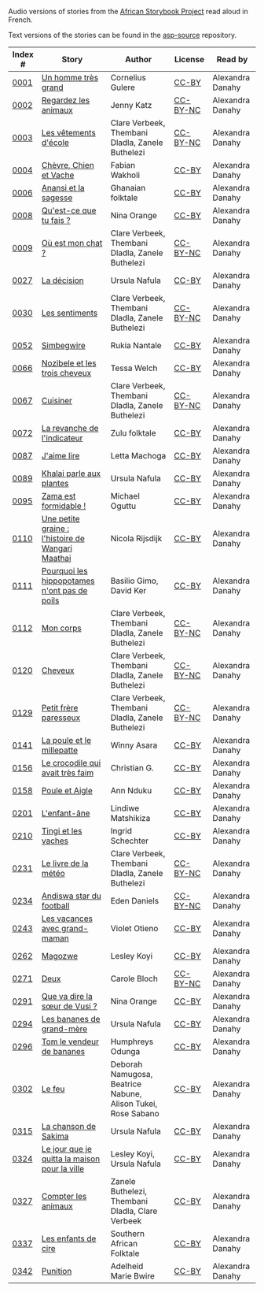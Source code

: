 Audio versions of stories from the [African Storybook Project](http://africanstorybook.org) read aloud in French.

Text versions of the stories can be found in the [asp-source](https://github.com/global-asp/asp-source) repository.

Index # | Story | Author | License | Read by
------- | ----- | ------ | ------- | -------
[0001](https://github.com/global-asp/asp-audio/tree/master/fr/0001_un-homme-tres-grand) | [Un homme très grand](https://github.com/global-asp/asp-source/blob/master/fr/0001_un-homme-tres-grand.md) | Cornelius Gulere | [CC-BY](https://creativecommons.org/licenses/by/3.0/) | Alexandra Danahy
[0002](https://github.com/global-asp/asp-audio/tree/master/fr/0002_regardez-les-animaux) | [Regardez les animaux](https://github.com/global-asp/asp-source/blob/master/fr/0002_regardez-les-animaux.md) | Jenny Katz | [CC-BY-NC](https://creativecommons.org/licenses/by-nc/3.0/) | Alexandra Danahy
[0003](https://github.com/global-asp/asp-audio/tree/master/fr/0003_les-vêtements-décole) | [Les vêtements d'école](https://github.com/global-asp/asp-source/blob/master/fr/0003_les-vêtements-décole.md) | Clare Verbeek, Thembani Dladla, Zanele Buthelezi | [CC-BY-NC](https://creativecommons.org/licenses/by-nc/3.0/) | Alexandra Danahy
[0004](https://github.com/global-asp/asp-audio/tree/master/fr/0004_chèvre-chien-et-vache) | [Chèvre, Chien et Vache](https://github.com/global-asp/asp-source/blob/master/fr/0004_chèvre-chien-et-vache.md) | Fabian Wakholi | [CC-BY](https://creativecommons.org/licenses/by/3.0/) | Alexandra Danahy
[0006](https://github.com/global-asp/asp-audio/tree/master/fr/0006_anansi-et-la-sagesse) | [Anansi et la sagesse](https://github.com/global-asp/asp-source/blob/master/fr/0006_anansi-et-la-sagesse.md) | Ghanaian folktale | [CC-BY](https://creativecommons.org/licenses/by/3.0/) | Alexandra Danahy
[0008](https://github.com/global-asp/asp-audio/tree/master/fr/0008_quest-ce-que-tu-fais) | [Qu'est-ce que tu fais ?](https://github.com/global-asp/asp-source/blob/master/fr/0008_quest-ce-que-tu-fais.md) | Nina Orange | [CC-BY](https://creativecommons.org/licenses/by/3.0/) | Alexandra Danahy
[0009](https://github.com/global-asp/asp-audio/tree/master/fr/0009_où-est-mon-chat) | [Où est mon chat ?](https://github.com/global-asp/asp-source/blob/master/fr/0009_où-est-mon-chat.md) | Clare Verbeek, Thembani Dladla, Zanele Buthelezi | [CC-BY-NC](https://creativecommons.org/licenses/by-nc/3.0/) | Alexandra Danahy
[0027](https://github.com/global-asp/asp-audio/tree/master/fr/0027_la-décision) | [La décision](https://github.com/global-asp/asp-source/blob/master/fr/0027_la-décision.md) | Ursula Nafula | [CC-BY](https://creativecommons.org/licenses/by/3.0/) | Alexandra Danahy
[0030](https://github.com/global-asp/asp-audio/tree/master/fr/0030_les-sentiments) | [Les sentiments](https://github.com/global-asp/asp-source/blob/master/fr/0030_les-sentiments.md) | Clare Verbeek, Thembani Dladla, Zanele Buthelezi | [CC-BY-NC](https://creativecommons.org/licenses/by-nc/3.0/) | Alexandra Danahy
[0052](https://github.com/global-asp/asp-audio/tree/master/fr/0052_simbegwire) | [Simbegwire](https://github.com/global-asp/asp-source/blob/master/fr/0052_simbegwire.md) | Rukia Nantale | [CC-BY](https://creativecommons.org/licenses/by/3.0/) | Alexandra Danahy
[0066](https://github.com/global-asp/asp-audio/tree/master/fr/0066_nozibele-et-les-trois-cheveux) | [Nozibele et les trois cheveux](https://github.com/global-asp/asp-source/blob/master/fr/0066_nozibele-et-les-trois-cheveux.md) | Tessa Welch | [CC-BY](https://creativecommons.org/licenses/by/3.0/) | Alexandra Danahy
[0067](https://github.com/global-asp/asp-audio/tree/master/fr/0067_cuisiner) | [Cuisiner](https://github.com/global-asp/asp-source/blob/master/fr/0067_cuisiner.md) | Clare Verbeek, Thembani Dladla, Zanele Buthelezi | [CC-BY-NC](https://creativecommons.org/licenses/by-nc/3.0/) | Alexandra Danahy
[0072](https://github.com/global-asp/asp-audio/tree/master/fr/0072_la-revanche-de-lindicateur) | [La revanche de l'indicateur](https://github.com/global-asp/asp-source/blob/master/fr/0072_la-revanche-de-lindicateur.md) | Zulu folktale | [CC-BY](https://creativecommons.org/licenses/by/3.0/) | Alexandra Danahy
[0087](https://github.com/global-asp/asp-audio/tree/master/fr/0087_jaime-lire) | [J'aime lire](https://github.com/global-asp/asp-source/blob/master/fr/0087_jaime-lire.md) | Letta Machoga | [CC-BY](https://creativecommons.org/licenses/by/3.0/) | Alexandra Danahy
[0089](https://github.com/global-asp/asp-audio/tree/master/fr/0089_khalai-parle-aux-plantes) | [Khalai parle aux plantes](https://github.com/global-asp/asp-source/blob/master/fr/0089_khalai-parle-aux-plantes.md) | Ursula Nafula | [CC-BY](https://creativecommons.org/licenses/by/3.0/) | Alexandra Danahy
[0095](https://github.com/global-asp/asp-audio/tree/master/fr/0095_zama-est-formidable) | [Zama est formidable !](https://github.com/global-asp/asp-source/blob/master/fr/0095_zama-est-formidable.md) | Michael Oguttu | [CC-BY](https://creativecommons.org/licenses/by/3.0/) | Alexandra Danahy
[0110](https://github.com/global-asp/asp-audio/tree/master/fr/0110_une-petite-graine-lhistoire-de-wangari-maathai) | [Une petite graine : l'histoire de Wangari Maathai](https://github.com/global-asp/asp-source/blob/master/fr/0110_une-petite-graine-lhistoire-de-wangari-maathai.md) | Nicola Rijsdijk | [CC-BY](https://creativecommons.org/licenses/by/3.0/) | Alexandra Danahy
[0111](https://github.com/global-asp/asp-audio/tree/master/fr/0111_pourquoi-les-hippopotames-nont-pas-de-poils) | [Pourquoi les hippopotames n'ont pas de poils](https://github.com/global-asp/asp-source/blob/master/fr/0111_pourquoi-les-hippopotames-nont-pas-de-poils.md) | Basilio Gimo, David Ker | [CC-BY](https://creativecommons.org/licenses/by/3.0/) | Alexandra Danahy
[0112](https://github.com/global-asp/asp-audio/tree/master/fr/0112_mon-corps) | [Mon corps](https://github.com/global-asp/asp-source/blob/master/fr/0112_mon-corps.md) | Clare Verbeek, Thembani Dladla, Zanele Buthelezi | [CC-BY-NC](https://creativecommons.org/licenses/by-nc/3.0/) | Alexandra Danahy
[0120](https://github.com/global-asp/asp-audio/tree/master/fr/0120_cheveux) | [Cheveux](https://github.com/global-asp/asp-source/blob/master/fr/0120_cheveux.md) | Clare Verbeek, Thembani Dladla, Zanele Buthelezi | [CC-BY-NC](https://creativecommons.org/licenses/by-nc/3.0/) | Alexandra Danahy
[0129](https://github.com/global-asp/asp-audio/tree/master/fr/0129_petit-frère-paresseux) | [Petit frère paresseux](https://github.com/global-asp/asp-source/blob/master/fr/0129_petit-frère-paresseux.md) | Clare Verbeek, Thembani Dladla, Zanele Buthelezi | [CC-BY-NC](https://creativecommons.org/licenses/by-nc/3.0/) | Alexandra Danahy
[0141](https://github.com/global-asp/asp-audio/tree/master/fr/0141_la-poule-et-le-millepatte) | [La poule et le millepatte](https://github.com/global-asp/asp-source/blob/master/fr/0141_la-poule-et-le-millepatte.md) | Winny Asara | [CC-BY](https://creativecommons.org/licenses/by/3.0/) | Alexandra Danahy
[0156](https://github.com/global-asp/asp-audio/tree/master/fr/0156_le-crocodile-qui-avait-tres-faim) | [Le crocodile qui avait très faim](https://github.com/global-asp/asp-source/blob/master/fr/0156_le-crocodile-qui-avait-tres-faim.md) | Christian G. | [CC-BY](https://creativecommons.org/licenses/by/3.0/) | Alexandra Danahy
[0158](https://github.com/global-asp/asp-audio/tree/master/fr/0158_poule-et-aigle) | [Poule et Aigle](https://github.com/global-asp/asp-source/blob/master/fr/0158_poule-et-aigle.md) | Ann Nduku | [CC-BY](https://creativecommons.org/licenses/by/3.0/) | Alexandra Danahy
[0201](https://github.com/global-asp/asp-audio/tree/master/fr/0201_lenfant-âne) | [L'enfant-âne](https://github.com/global-asp/asp-source/blob/master/fr/0201_lenfant-âne.md) | Lindiwe Matshikiza | [CC-BY](https://creativecommons.org/licenses/by/3.0/) | Alexandra Danahy
[0210](https://github.com/global-asp/asp-audio/tree/master/fr/0210_tingi-et-les-vaches) | [Tingi et les vaches](https://github.com/global-asp/asp-source/blob/master/fr/0210_tingi-et-les-vaches.md) | Ingrid Schechter | [CC-BY](https://creativecommons.org/licenses/by/3.0/) | Alexandra Danahy
[0231](https://github.com/global-asp/asp-audio/tree/master/fr/0231_le-livre-de-la-météo) | [Le livre de la météo](https://github.com/global-asp/asp-source/blob/master/fr/0231_le-livre-de-la-météo.md) | Clare Verbeek, Thembani Dladla, Zanele Buthelezi | [CC-BY-NC](https://creativecommons.org/licenses/by-nc/3.0/) | Alexandra Danahy
[0234](https://github.com/global-asp/asp-audio/tree/master/fr/0234_andiswa-star-du-football) | [Andiswa star du football](https://github.com/global-asp/asp-source/blob/master/fr/0234_andiswa-star-du-football.md) | Eden Daniels | [CC-BY-NC](https://creativecommons.org/licenses/by-nc/3.0/) | Alexandra Danahy
[0243](https://github.com/global-asp/asp-audio/tree/master/fr/0243_les-vacances-avec-grand-maman) | [Les vacances avec grand-maman](https://github.com/global-asp/asp-source/blob/master/fr/0243_les-vacances-avec-grand-maman.md) | Violet Otieno | [CC-BY](https://creativecommons.org/licenses/by/3.0/) | Alexandra Danahy
[0262](https://github.com/global-asp/asp-audio/tree/master/fr/0262_magozwe) | [Magozwe](https://github.com/global-asp/asp-source/blob/master/fr/0262_magozwe.md) | Lesley Koyi | [CC-BY](https://creativecommons.org/licenses/by/3.0/) | Alexandra Danahy
[0271](https://github.com/global-asp/asp-audio/tree/master/fr/0271_deux) | [Deux](https://github.com/global-asp/asp-source/blob/master/fr/0271_deux.md) | Carole Bloch | [CC-BY-NC](https://creativecommons.org/licenses/by-nc/3.0/) | Alexandra Danahy
[0291](https://github.com/global-asp/asp-audio/tree/master/fr/0291_que-va-dire-la-soeur-de-vusi) | [Que va dire la sœur de Vusi ?](https://github.com/global-asp/asp-source/blob/master/fr/0291_que-va-dire-la-soeur-de-vusi.md) | Nina Orange | [CC-BY](https://creativecommons.org/licenses/by/3.0/) | Alexandra Danahy
[0294](https://github.com/global-asp/asp-audio/tree/master/fr/0294_les-bananes-de-grand-mere) | [Les bananes de grand-mère](https://github.com/global-asp/asp-source/blob/master/fr/0294_les-bananes-de-grand-mere.md) | Ursula Nafula | [CC-BY](https://creativecommons.org/licenses/by/3.0/) | Alexandra Danahy
[0296](https://github.com/global-asp/asp-audio/tree/master/fr/0296_tom-le-vendeur-de-bananes) | [Tom le vendeur de bananes](https://github.com/global-asp/asp-source/blob/master/fr/0296_tom-le-vendeur-de-bananes.md) | Humphreys Odunga | [CC-BY](https://creativecommons.org/licenses/by/3.0/) | Alexandra Danahy
[0302](https://github.com/global-asp/asp-audio/tree/master/fr/0302_le-feu) | [Le feu](https://github.com/global-asp/asp-source/blob/master/fr/0302_le-feu.md) | Deborah Namugosa, Beatrice Nabune, Alison Tukei, Rose Sabano | [CC-BY](https://creativecommons.org/licenses/by/3.0/) | Alexandra Danahy
[0315](https://github.com/global-asp/asp-audio/tree/master/fr/0315_la-chanson-de-sakima) | [La chanson de Sakima](https://github.com/global-asp/asp-source/blob/master/fr/0315_la-chanson-de-sakima) | Ursula Nafula | [CC-BY](https://creativecommons.org/licenses/by/4.0/) | Alexandra Danahy
[0324](https://github.com/global-asp/asp-audio/tree/master/fr/0324_le-jour-que-je-quitta-la-maison-pour-la-ville) | [Le jour que je quitta la maison pour la ville](https://github.com/global-asp/asp-source/blob/master/fr/0324_le-jour-que-je-quitta-la-maison-pour-la-ville.md) | Lesley Koyi, Ursula Nafula | [CC-BY](https://creativecommons.org/licenses/by/3.0/) | Alexandra Danahy
[0327](https://github.com/global-asp/asp-audio/tree/master/fr/0327_compter-les-animaux) | [Compter les animaux](https://github.com/global-asp/asp-source/blob/master/fr/0327_compter-les-animaux.md) | Zanele Buthelezi, Thembani Dladla, Clare Verbeek | [CC-BY](https://creativecommons.org/licenses/by/3.0/) | Alexandra Danahy
[0337](https://github.com/global-asp/asp-audio/tree/master/fr/0337_les-enfants-de-cire) | [Les enfants de cire](https://github.com/global-asp/asp-source/blob/master/fr/0337_les-enfants-de-cire.md) | Southern African Folktale | [CC-BY](https://creativecommons.org/licenses/by/3.0/) | Alexandra Danahy
[0342](https://github.com/global-asp/asp-audio/tree/master/fr/0342_punition) | [Punition](https://github.com/global-asp/asp-source/blob/master/fr/0342_punition.md) | Adelheid Marie Bwire | [CC-BY](https://creativecommons.org/licenses/by/3.0/) | Alexandra Danahy
